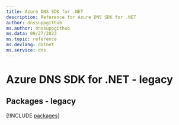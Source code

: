 ```yaml
---
title: Azure DNS SDK for .NET
description: Reference for Azure DNS SDK for .NET
author: dnssuppgithub
ms.author: dnssuppgithub
ms.data: 09/27/2023
ms.topic: reference
ms.devlang: dotnet
ms.service: dns
---
```

# Azure DNS SDK for .NET - legacy
## Packages - legacy
[!INCLUDE [packages](dns-index.md)]